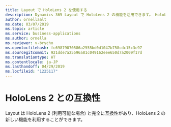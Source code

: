 ```yaml
---
title: Layout で HoloLens 2 を使用する
description: Dynamics 365 Layout で HoloLens 2 の機能を活用できます。 HoloLens 2 の機能には、遠距離操作や、Windows Hello での簡単なサインインなどがあります。
author: ornellaalt
ms.date: 03/07/2019
ms.topic: article
ms.service: business-applications
ms.author: ornella
ms.reviewer: v-brycho
ms.openlocfilehash: fc69879070586a2555bd0d1047b758cdc15c3c97
ms.sourcegitcommit: 921dde7a25596a81c049162eee650d7a2009f17d
ms.translationtype: HT
ms.contentlocale: ja-JP
ms.lasthandoff: 04/29/2019
ms.locfileid: "1225117"
---
```

# <a name="compatibility-with-hololens-2"></a>HoloLens 2 との互換性

Layout は HoloLens 2 (利用可能な場合) と完全に互換性があり、HoloLens 2 の新しい機能を利用することができます。

